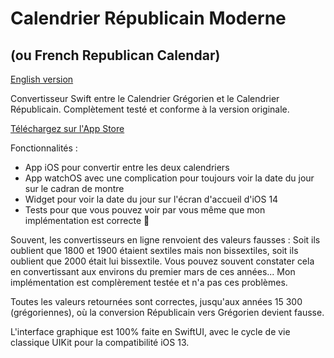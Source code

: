 # Calendrier Républicain Moderne
## (ou French Republican Calendar)

[English version](README.md)

Convertisseur Swift entre le Calendrier Grégorien et le Calendrier Républicain. Complètement testé et conforme à la version originale.

[Téléchargez sur l'App Store](https://apps.apple.com/fr/app/calendrier-républicain-moderne/id1509106182)

Fonctionnalités :
 - App iOS pour convertir entre les deux calendriers
 - App watchOS avec une complication pour toujours voir la date du jour sur le cadran de montre
 - Widget pour voir la date du jour sur l'écran d'accueil d'iOS 14
 - Tests pour que vous pouvez voir par vous même que mon implémentation est correcte 😤

Souvent, les convertisseurs en ligne renvoient des valeurs fausses : Soit ils oublient que 1800 et 1900 étaient sextiles mais non bissextiles, soit ils oublient que 2000 était lui bissextile. Vous pouvez souvent constater cela en convertissant aux environs du premier mars de ces années... Mon implémentation est complèrement testée et n'a pas ces problèmes.

Toutes les valeurs retournées sont correctes, jusqu'aux années 15 300 (grégoriennes), où la conversion Républicain vers Grégorien devient fausse.

L'interface graphique est 100% faite en SwiftUI, avec le cycle de vie classique UIKit pour la compatibilité iOS 13.
